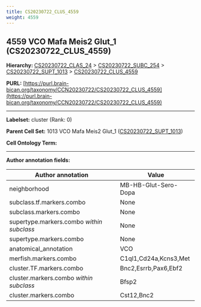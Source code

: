 ```yaml
---
title: CS20230722_CLUS_4559
weight: 4559
---
```

## 4559 VCO Mafa Meis2 Glut_1 (CS20230722_CLUS_4559)
<b>Hierarchy: </b>
[CS20230722_CLAS_24](../CS20230722_CLAS_24) >
[CS20230722_SUBC_254](../CS20230722_SUBC_254) >
[CS20230722_SUPT_1013](../CS20230722_SUPT_1013) >
[CS20230722_CLUS_4559](../CS20230722_CLUS_4559)

**PURL:** [https://purl.brain-bican.org/taxonomy/CCN20230722/CS20230722_CLUS_4559](https://purl.brain-bican.org/taxonomy/CCN20230722/CS20230722_CLUS_4559)

---


**Labelset:** cluster (Rank: 0)

**Parent Cell Set:** 1013 VCO Mafa Meis2 Glut_1 ([CS20230722_SUPT_1013](../CS20230722_SUPT_1013))



**Cell Ontology Term:** 

[MARKER GENES.]: #


---

[TRANSFERRED ANNOTATIONS.]: #


[AUTHOR ANNOTATION FIELDS.]: #


**Author annotation fields:**

| Author annotation | Value |
|-------------------|-------|
|neighborhood|MB-HB-Glut-Sero-Dopa|
|subclass.tf.markers.combo|None|
|subclass.markers.combo|None|
|supertype.markers.combo _within subclass_|None|
|supertype.markers.combo|None|
|anatomical_annotation|VCO|
|merfish.markers.combo|C1ql1,Cd24a,Kcns3,Met|
|cluster.TF.markers.combo|Bnc2,Esrrb,Pax6,Ebf2|
|cluster.markers.combo _within subclass_|Bfsp2|
|cluster.markers.combo|Cst12,Bnc2|

